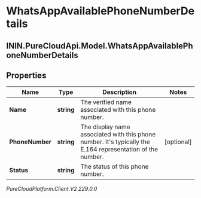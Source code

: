 # WhatsAppAvailablePhoneNumberDetails

## ININ.PureCloudApi.Model.WhatsAppAvailablePhoneNumberDetails

## Properties

|Name | Type | Description | Notes|
|------------ | ------------- | ------------- | -------------|
| **Name** | **string** | The verified name associated with this phone number. | |
| **PhoneNumber** | **string** | The display name associated with this phone number. It&#39;s typically the E.164 representation of the number. | [optional] |
| **Status** | **string** | The status of this phone number. | |



_PureCloudPlatform.Client.V2 229.0.0_
